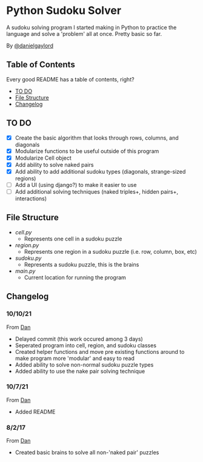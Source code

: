 # Python Sudoku Solver
 A sudoku solving program I started making in Python to practice the language and solve a 'problem' all at once. Pretty basic so far.

 By [@danielgaylord](https://github.com/danielgaylord)

## Table of Contents

Every good README has a table of contents, right?

- [TO DO](https://github.com/danielgaylord/pydoku-solver#to-do)
- [File Structure](https://github.com/danielgaylord/pydoku-solver#file-structure)
- [Changelog](https://github.com/danielgaylord/pydoku-solver#changelog)

## TO DO

- [x] Create the basic algorithm that looks through rows, columns, and diagonals
- [x] Modularize functions to be useful outside of this program
- [x] Modularize Cell object
- [x] Add ability to solve naked pairs
- [x] Add ability to add additional sudoku types (diagonals, strange-sized regions)
- [ ] Add a UI (using django?) to make it easier to use
- [ ] Add additional solving techniques (naked triples+, hidden pairs+, interactions)
 
## File Structure

- _cell.py_
  - Represents one cell in a sudoku puzzle
- _region.py_
  - Represents one region in a sudoku puzzle (i.e. row, column, box, etc)
- _sudoku.py_
  - Represents a sudoku puzzle, this is the brains
- _main.py_
  - Current location for running the program

## Changelog

### 10/10/21

From [Dan](https://github.com/danielgaylord)

- Delayed commit (this work occured among 3 days)
- Seperated program into cell, region, and sudoku classes
- Created helper functions and move pre existing functions around to make program more 'modular' and easy to read
- Added ability to solve non-normal sudoku puzzle types
- Added ability to use the nake pair solving technique

### 10/7/21

From [Dan](https://github.com/danielgaylord)

- Added README

### 8/2/17

From [Dan](https://github.com/danielgaylord)

- Created basic brains to solve all non-'naked pair' puzzles
